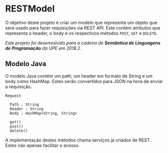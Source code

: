 # RESTModel
O objetivo deste projeto é criar um modelo que representa um objeto que será usado para fazer requisições via REST API. Este contém atributos que representa o header, o body e os respectivos métodos `POST`, `GET` e `DELETE`. 

_Este projeto foi desenvolvido para a cadeira de **Semântica de Linguagens de Programação** da UPE em 2018.2_.

## Modelo Java
O modelo Java contém um path, um header em formato de String e um body como HashMap. Estes serão convertidos para JSON na hora de enviar a requisição.

```
Request

  Path : String
  Header : String
  Body : HashMap<String, String>
  
  get()
  post()
  delete()
  ```
 A implementação destes métodos chama serviços já criados de REST. Estes irão apenas facilitar o acesso.
